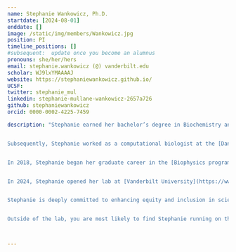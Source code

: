 ```yaml
---
name: Stephanie Wankowicz, Ph.D.
startdate: [2024-08-01]
enddate: []
image: /static/img/members/Wankowicz.jpg
position: PI
timeline_positions: []
#subsequent:  update once you become an alumnus
pronouns: she/her/hers
email: stephanie.wankowicz (@) vanderbilt.edu
scholar: WJ9lxYMAAAAJ
website: https://stephaniewankowicz.github.io/
UCSF:
twitter: stephanie_mul
linkedin: stephanie-mullane-wankowicz-2657a726
github: stephaniewankowicz
orcid: 0000-0002-4225-7459

description: "Stephanie earned her bachelor’s degree in Biochemistry and Molecular Biology from the University of Massachusetts, Amherst, where she researched the economics of the Clean Water Act under Dr. Paul Kolkoswki. After graduating, she worked as a Data Specialist at [Dana-Farber Cancer Institute](https://www.dana-farber.org/) in the [Lank Center for Genitourinary Oncology](https://www.dana-farber.org/cancer-care/treatment/genitourinary-cancer), managing the Bladder Cancer Translational Research Center under [Joaquim Bellmunt](http://bellmuntoncologia.com). During this time, she performed clinical and translational research, helping to identify the relationship between the expression of PD-L1, an immune checkpoint marker, and overall survival in metastatic bladder cancer.


Subsequently, Stephanie worked as a computational biologist at the [Dana-Farber Cancer Institute](https://www.dana-farber.org/) and the [Broad Institute of MIT and Harvard](https://www.broadinstitute.org/), working in [Eli Van Allen's lab](https://vanallenlab.dana-farber.org/). There, she developed algorithms utilizing high-throughput genomics data to assess responses to oncology treatments. She led the largest study of prostate cancer exomes, identifying new genes and pathways commonly mutated in prostate cancer. Additionally, she helped identify genetic biomarkers that predict patient responses to immunotherapy, targeted therapy, and chemotherapy.


In 2018, Stephanie began her graduate career in the [Biophysics program at UCSF](https://biophysics.ucsf.edu/), working in [James Fraser’s lab](https://fraserlab.com/). She developed computational tools to automatically construct conformational ensembles from X-ray crystallography and cryo-EM data, extracting low-populated but biologically important states of macromolecules. Leveraging structural bioinformatics, she uncovered the spatial redistribution of entropy in ligand binding. Her graduate studies were supported by fellowships from [NSF](http://www.nsfgrfp.org/),  [UCSF Discovery Fellows Program](https://graduate.ucsf.edu/discovery-fellows-program), and the [UCSF Antiviral Drug Discovery Program](https://qbi.ucsf.edu/qcrgAViDD).  


In 2024, Stephanie opened her lab at [Vanderbilt University](https://www.vanderbilt.edu/) in the [Molecular Physiology and Biophysics Department](https://medschool.vanderbilt.edu/mpb/), [Center for AI in Protein Dynamics](https://www.ai-proteindynamics.org/), and [Center for Structural Biology](https://www.vanderbilt.edu/csb/). The lab has two main areas of research: (1) improving the modeling of structural conformational ensembles from X-ray crystallography and cryo-EM data by leveraging generative AI, (2) elucidating the structural mechanisms by which conformational entropy influences binding specificity and catalysis. Find out more about our current research in the [research tab](/research).


Stephanie is deeply committed to enhancing equity and inclusion in science. At UCSF, she initiated a mentorship program for the [Biophysics program at UCSF](https://biophysics.ucsf.edu/) and founded a DEIJ Journal Club in the [Fraser lab](https://fraserlab.com/tags/deij_jc/). She plans to continue these efforts at Vanderbilt.


Outside of the lab, you are most likely to find Stephanie running on the road or trail!"



---
```


